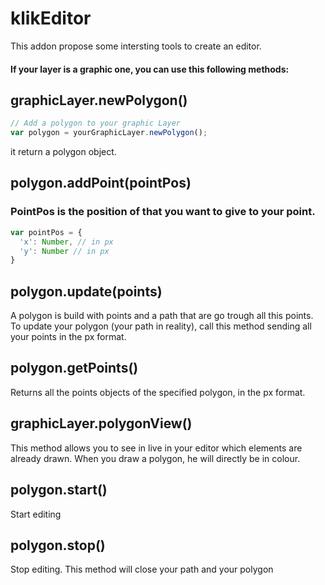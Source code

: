 # klikEditor
This addon propose some intersting tools to create an editor.

#### If your layer is a graphic one, you can use this following methods:

## graphicLayer.newPolygon()

```javascript
// Add a polygon to your graphic Layer
var polygon = yourGraphicLayer.newPolygon();
```
it return a polygon object. 

## polygon.addPoint(pointPos)
### PointPos is the position of that you want to give to your point.
```javascript
var pointPos = {
  'x': Number, // in px 
  'y': Number // in px
}
```
## polygon.update(points)
A polygon is build with points and a path that are go trough all this points.
To update your polygon (your path in reality), call this method sending all your points in the px format.

## polygon.getPoints()
Returns all the points objects of the specified polygon, in the px format. 

## graphicLayer.polygonView()
This method allows you to see in live in your editor which elements are already drawn.
When you draw a polygon, he will directly be in colour.

## polygon.start()
Start editing

## polygon.stop()
Stop editing.
This method will close your path and your polygon


